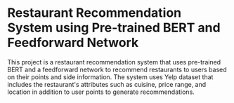 # Restaurant Recommendation System using Pre-trained BERT and Feedforward Network
This project is a restaurant recommendation system that uses pre-trained BERT and a feedforward network to recommend restaurants to users based on their points and side information. The system uses Yelp dataset that includes the restaurant's attributes such as cuisine, price range, and location in addition to user points to generate recommendations.
